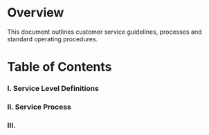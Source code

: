 # Overview
This document outlines customer service guidelines, processes and standard operating procedures.    
# Table of Contents
### I. Service Level Definitions
### II. Service Process
### III. 
